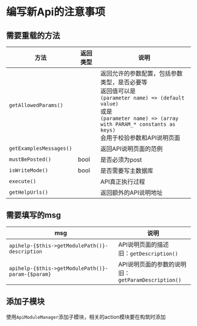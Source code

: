 # 编写新Api的注意事项

## 需要重载的方法

方法|返回类型|说明
-|-|-
`getAllowedParams()`||返回允许的参数配置，包括参数类型，是否必要等<br>返回值可以是<br>`(parameter name) => (default value)`<br>或是<br>`(parameter name) => (array with PARAM_* constants as keys)`<br>会用于校验参数和API说明页面
`getExamplesMessages()`||返回API说明页面的范例
`mustBePosted()`|bool|是否必须为post
`isWriteMode()`|bool|是否需要写主数据库
`execute()`||API真正执行过程
`getHelpUrls()`||返回额外的API说明地址

## 需要填写的msg

msg|说明
-|-
`apihelp-{$this->getModulePath()}-description`|API说明页面的描述<br>旧：`getDescription()`
`apihelp-{$this->getModulePath()}-param-{$param}`|API说明页面的参数的说明<br>旧：`getParamDescription()`

## 添加子模块

使用`ApiModuleManager`添加子模块，相关的action模块要在构筑时添加
